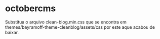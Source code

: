 # octobercms

Substitua o arquivo clean-blog.min.css que se encontra em themes/bayramoff-theme-cleanblog/assets/css por este aque acabou de baixar.

